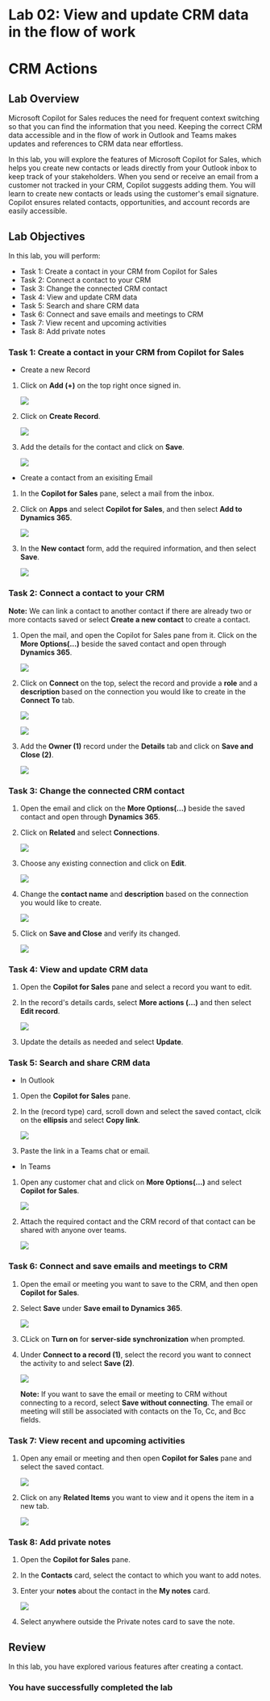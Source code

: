 # Lab 02: View and update CRM data in the flow of work

# CRM Actions

## Lab Overview

Microsoft Copilot for Sales reduces the need for frequent context switching so that you can find the information that you need. Keeping the correct CRM data accessible and in the flow of work in Outlook and Teams makes updates and references to CRM data near effortless.

In this lab, you will explore the features of Microsoft Copilot for Sales, which helps you create new contacts or leads directly from your Outlook inbox to keep track of your stakeholders. When you send or receive an email from a customer not tracked in your CRM, Copilot suggests adding them. You will learn to create new contacts or leads using the customer's email signature. Copilot ensures related contacts, opportunities, and account records are easily accessible.

## Lab Objectives

In this lab, you will perform:

- Task 1: Create a contact in your CRM from Copilot for Sales 
- Task 2: Connect a contact to your CRM
- Task 3: Change the connected CRM contact 
- Task 4: View and update CRM data 
- Task 5: Search and share CRM data
- Task 6: Connect and save emails and meetings to CRM 
- Task 7: View recent and upcoming activities
- Task 8: Add private notes
  
### Task 1: Create a contact in your CRM from Copilot for Sales 

- Create a new Record

1. Click on **Add (+)** on the top right once signed in.

     ![](../media/dy13.png)

1. Click on **Create Record**.

      ![](../media/dy14.png)
  
1. Add the details for the contact and click on **Save**.

    ![](../media/dy15.png)
   
- Create a contact from an exisiting Email
  
1. In the **Copilot for Sales** pane, select a mail from the inbox.

1. Click on **Apps** and select **Copilot for Sales**, and then select **Add to Dynamics 365**.

   ![](../media/dy-9.png)

1. In the **New contact** form, add the required information, and then select **Save**.
   
   ![](../media/dy-2-1.png)
   
### Task 2: Connect a contact to your CRM 

**Note:** We can link a contact to another contact if there are already two or more contacts saved or select **Create a new contact** to create a contact.

1. Open the mail, and open the Copilot for Sales pane from it. Click on the **More Options(...)** beside the saved contact and open through **Dynamics 365**.

   ![](../media/open-dynamics365.png)

1. Click on **Connect** on the top, select the record and provide a **role** and a **description** based on the connection you would like to create in the **Connect To** tab.

   ![](../media/dy-2-2.png)

   ![](../media/L2T2S2.1.png)
   
1. Add the **Owner (1)** record under the **Details** tab and click on **Save and Close (2)**.

   ![](../media/L2T2S2.2.png)

### Task 3: Change the connected CRM contact 

1. Open the email and click on the **More Options(...)** beside the saved contact and open through **Dynamics 365**.

1. Click on **Related** and select **Connections**.

   ![](../media/dy-2-8.png)
   
1. Choose any existing connection and click on **Edit**.

   ![](../media/dy-2-5.png)

1. Change the **contact name** and **description**  based on the connection you would like to create.

   ![](../media/dy-2-6.png)

1. Click on **Save and Close** and verify its changed.

   ![](../media/dy-2-7.png)

### Task 4: View and update CRM data 

1.	Open the **Copilot for Sales** pane and select a record you want to edit.

1.	In the record's details cards, select **More actions (...)** and then select **Edit record**.

      ![](../media/dy-2-18.png)

1.	Update the details as needed and select **Update**.

### Task 5: Search and share CRM data

- In Outlook

1.	Open the **Copilot for Sales** pane.

1.	In the (record type) card, scroll down and select the saved contact, clcik on the **ellipsis** and select **Copy link**.

      ![](../media/dy-2-17.png)

1.	Paste the link in a Teams chat or email.

- In Teams

1. Open any customer chat and click on **More Options(...)** and select **Copilot for Sales**.

   ![](../media/dy-14.png)

1. Attach the required contact and the CRM record of that contact can be shared with anyone over teams.

   ![](../media/dy-15.png)

### Task 6: Connect and save emails and meetings to CRM 

1.	Open the email or meeting you want to save to the CRM, and then open **Copilot for Sales**.

1.	Select **Save** under **Save email to Dynamics 365**.

      ![](../media/dy-2-10.png)

1. CLick on **Turn on** for **server-side synchronization** when prompted.

1.	Under **Connect to a record (1)**, select the record you want to connect the activity to and select **Save (2)**.

      ![](../media/save-email.png)

      **Note:** If you want to save the email or meeting to CRM without connecting to a record, select **Save without connecting**. The email or meeting will still be associated with contacts on the To, Cc, and Bcc fields.

### Task 7: View recent and upcoming activities

1. Open any email or meeting and then open **Copilot for Sales** pane and select the saved contact.

      ![](../media/dy-2-13.png)

1. Click on any **Related Items** you want to view and it opens the item in a new tab.

      ![](../media/dy-2-14.png)

### Task 8: Add private notes

1.	Open the **Copilot for Sales** pane.

2.	In the **Contacts** card, select the contact to which you want to add notes.

3.	Enter your **notes** about the contact in the **My notes** card.

      ![](../media/add-mynotes.png)

4.	Select anywhere outside the Private notes card to save the note.

## Review

In this lab, you have explored various features after creating a contact.

### You have successfully completed the lab
